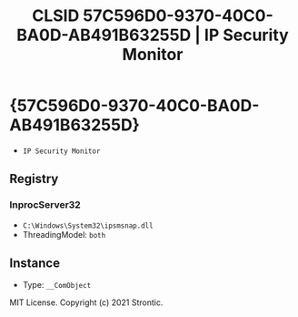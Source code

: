 ﻿---
title: "CLSID 57C596D0-9370-40C0-BA0D-AB491B63255D | IP Security Monitor"
excerpt: What is COM-Object CLSID 57C596D0-9370-40C0-BA0D-AB491B63255D?
---

# {57C596D0-9370-40C0-BA0D-AB491B63255D}

* `IP Security Monitor`

## Registry


### InprocServer32

* `C:\Windows\System32\ipsmsnap.dll`
* ThreadingModel: `both`

## Instance

* Type: `__ComObject`

MIT License. Copyright (c) 2021 Strontic.


